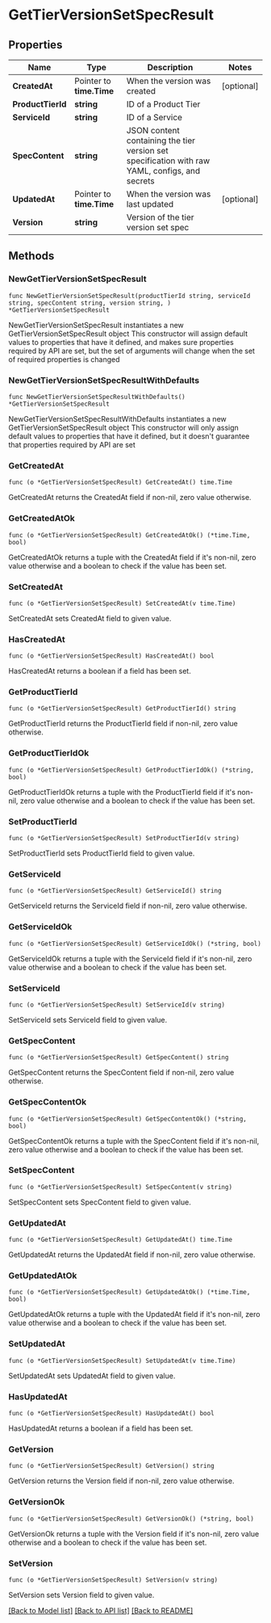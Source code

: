 # GetTierVersionSetSpecResult

## Properties

Name | Type | Description | Notes
------------ | ------------- | ------------- | -------------
**CreatedAt** | Pointer to **time.Time** | When the version was created | [optional] 
**ProductTierId** | **string** | ID of a Product Tier | 
**ServiceId** | **string** | ID of a Service | 
**SpecContent** | **string** | JSON content containing the tier version set specification with raw YAML, configs, and secrets | 
**UpdatedAt** | Pointer to **time.Time** | When the version was last updated | [optional] 
**Version** | **string** | Version of the tier version set spec | 

## Methods

### NewGetTierVersionSetSpecResult

`func NewGetTierVersionSetSpecResult(productTierId string, serviceId string, specContent string, version string, ) *GetTierVersionSetSpecResult`

NewGetTierVersionSetSpecResult instantiates a new GetTierVersionSetSpecResult object
This constructor will assign default values to properties that have it defined,
and makes sure properties required by API are set, but the set of arguments
will change when the set of required properties is changed

### NewGetTierVersionSetSpecResultWithDefaults

`func NewGetTierVersionSetSpecResultWithDefaults() *GetTierVersionSetSpecResult`

NewGetTierVersionSetSpecResultWithDefaults instantiates a new GetTierVersionSetSpecResult object
This constructor will only assign default values to properties that have it defined,
but it doesn't guarantee that properties required by API are set

### GetCreatedAt

`func (o *GetTierVersionSetSpecResult) GetCreatedAt() time.Time`

GetCreatedAt returns the CreatedAt field if non-nil, zero value otherwise.

### GetCreatedAtOk

`func (o *GetTierVersionSetSpecResult) GetCreatedAtOk() (*time.Time, bool)`

GetCreatedAtOk returns a tuple with the CreatedAt field if it's non-nil, zero value otherwise
and a boolean to check if the value has been set.

### SetCreatedAt

`func (o *GetTierVersionSetSpecResult) SetCreatedAt(v time.Time)`

SetCreatedAt sets CreatedAt field to given value.

### HasCreatedAt

`func (o *GetTierVersionSetSpecResult) HasCreatedAt() bool`

HasCreatedAt returns a boolean if a field has been set.

### GetProductTierId

`func (o *GetTierVersionSetSpecResult) GetProductTierId() string`

GetProductTierId returns the ProductTierId field if non-nil, zero value otherwise.

### GetProductTierIdOk

`func (o *GetTierVersionSetSpecResult) GetProductTierIdOk() (*string, bool)`

GetProductTierIdOk returns a tuple with the ProductTierId field if it's non-nil, zero value otherwise
and a boolean to check if the value has been set.

### SetProductTierId

`func (o *GetTierVersionSetSpecResult) SetProductTierId(v string)`

SetProductTierId sets ProductTierId field to given value.


### GetServiceId

`func (o *GetTierVersionSetSpecResult) GetServiceId() string`

GetServiceId returns the ServiceId field if non-nil, zero value otherwise.

### GetServiceIdOk

`func (o *GetTierVersionSetSpecResult) GetServiceIdOk() (*string, bool)`

GetServiceIdOk returns a tuple with the ServiceId field if it's non-nil, zero value otherwise
and a boolean to check if the value has been set.

### SetServiceId

`func (o *GetTierVersionSetSpecResult) SetServiceId(v string)`

SetServiceId sets ServiceId field to given value.


### GetSpecContent

`func (o *GetTierVersionSetSpecResult) GetSpecContent() string`

GetSpecContent returns the SpecContent field if non-nil, zero value otherwise.

### GetSpecContentOk

`func (o *GetTierVersionSetSpecResult) GetSpecContentOk() (*string, bool)`

GetSpecContentOk returns a tuple with the SpecContent field if it's non-nil, zero value otherwise
and a boolean to check if the value has been set.

### SetSpecContent

`func (o *GetTierVersionSetSpecResult) SetSpecContent(v string)`

SetSpecContent sets SpecContent field to given value.


### GetUpdatedAt

`func (o *GetTierVersionSetSpecResult) GetUpdatedAt() time.Time`

GetUpdatedAt returns the UpdatedAt field if non-nil, zero value otherwise.

### GetUpdatedAtOk

`func (o *GetTierVersionSetSpecResult) GetUpdatedAtOk() (*time.Time, bool)`

GetUpdatedAtOk returns a tuple with the UpdatedAt field if it's non-nil, zero value otherwise
and a boolean to check if the value has been set.

### SetUpdatedAt

`func (o *GetTierVersionSetSpecResult) SetUpdatedAt(v time.Time)`

SetUpdatedAt sets UpdatedAt field to given value.

### HasUpdatedAt

`func (o *GetTierVersionSetSpecResult) HasUpdatedAt() bool`

HasUpdatedAt returns a boolean if a field has been set.

### GetVersion

`func (o *GetTierVersionSetSpecResult) GetVersion() string`

GetVersion returns the Version field if non-nil, zero value otherwise.

### GetVersionOk

`func (o *GetTierVersionSetSpecResult) GetVersionOk() (*string, bool)`

GetVersionOk returns a tuple with the Version field if it's non-nil, zero value otherwise
and a boolean to check if the value has been set.

### SetVersion

`func (o *GetTierVersionSetSpecResult) SetVersion(v string)`

SetVersion sets Version field to given value.



[[Back to Model list]](../README.md#documentation-for-models) [[Back to API list]](../README.md#documentation-for-api-endpoints) [[Back to README]](../README.md)


